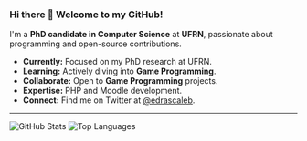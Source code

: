 ### Hi there 👋 Welcome to my GitHub!

I'm a **PhD candidate in Computer Science** at **UFRN**, passionate about programming and open-source contributions.

- **Currently:** Focused on my PhD research at UFRN.
- **Learning:** Actively diving into **Game Programming**.
- **Collaborate:** Open to **Game Programming** projects.
- **Expertise:** PHP and Moodle development.
- **Connect:** Find me on Twitter at [@edrascaleb](https://twitter.com/edrascaleb).

---

![GitHub Stats](https://github-readme-stats-sigma-five.vercel.app/api?username=esdrascaleb&show_icons=true&hide_border=true)
![Top Languages](https://github-readme-stats.vercel.app/api/top-langs/?username=esdrascaleb&size_weight=0.3&count_weight=0.7&exclude=unitytest,defold,moisespeople,sitemusica,cru-logo-generator&layout=compact&hide_border=true)
